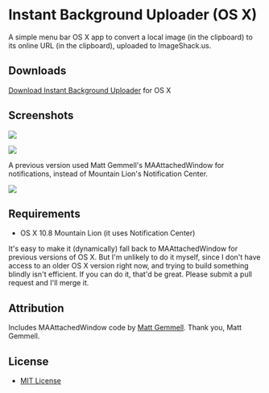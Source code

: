 Instant Background Uploader (OS X)
==================================

A simple menu bar OS X app to convert a local image (in the clipboard) to its online URL (in the clipboard), uploaded to ImageShack.us.

Downloads
---------
[Download Instant Background Uploader](https://github.com/downloads/shurcooL/InstantBackgroundUploader_OS-X/InstantBackgroundUploader_OS-X.zip) for OS X

Screenshots
-----------
![](http://img87.imageshack.us/img87/5285/imagenit.png)

![](http://img502.imageshack.us/img502/6910/imageety.png)

A previous version used Matt Gemmell's MAAttachedWindow for notifications, instead of Mountain Lion's Notification Center.

![](http://img193.imageshack.us/img193/14/imageyd.png)

Requirements
------------
- OS X 10.8 Mountain Lion (it uses Notification Center)

It's easy to make it (dynamically) fall back to MAAttachedWindow for previous versions of OS X. But I'm unlikely to do it myself, since I don't have access to an older OS X version right now, and trying to build something blindly isn't efficient. If you can do it, that'd be great. Please submit a pull request and I'll merge it.

Attribution
-----------
Includes MAAttachedWindow code by [Matt Gemmell](http://mattgemmell.com/). Thank you, Matt Gemmell.

License
-------
- [MIT License](http://opensource.org/licenses/mit-license.php)